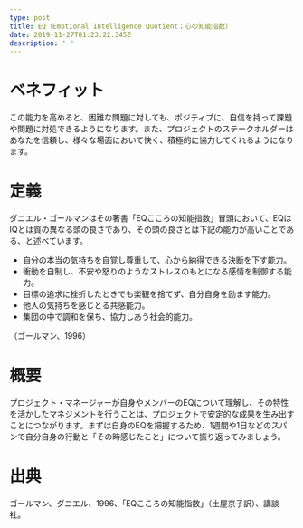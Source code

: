 ```yaml
---
type: post
title: EQ（Emotional Intelligence Quotient；心の知能指数）
date: 2019-11-27T01:23:22.345Z
description: ' '
---
```

# ベネフィット

この能力を高めると、困難な問題に対しても、ポジティブに、自信を持って課題や問題に対処できるようになります。また、プロジェクトのステークホルダーはあなたを信頼し、様々な場面において快く、積極的に協力してくれるようになります。

# 定義

ダニエル・ゴールマンはその著書「EQこころの知能指数」冒頭において、EQはIQとは質の異なる頭の良さであり、その頭の良さとは下記の能力が高いことである、と述べています。

* 自分の本当の気持ちを自覚し尊重して、心から納得できる決断を下す能力。
* 衝動を自制し、不安や怒りのようなストレスのもとになる感情を制御する能力。
* 目標の追求に挫折したときでも楽観を捨てず、自分自身を励ます能力。
* 他人の気持ちを感じとる共感能力。
* 集団の中で調和を保ち、協力しあう社会的能力。

（ゴールマン、1996）

# 概要

プロジェクト・マネージャーが自身やメンバーのEQについて理解し、その特性を活かしたマネジメントを行うことは、プロジェクトで安定的な成果を生み出すことにつながります。まずは自身のEQを把握するため、1週間や1日などのスパンで自分自身の行動と「その時感じたこと」について振り返ってみましょう。

# 出典

ゴールマン、ダニエル、1996、「EQこころの知能指数」（土屋京子訳）、講談社。
